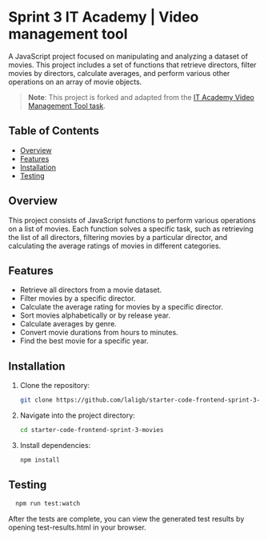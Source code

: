 # Sprint 3 IT Academy | Video management tool

A JavaScript project focused on manipulating and analyzing a dataset of movies. This project includes a set of functions that retrieve directors, filter movies by directors, calculate averages, and perform various other operations on an array of movie objects.

> **Note**: This project is forked and adapted from the [IT Academy Video Management Tool task](https://github.com/IT-Academy-BCN/starter-code-frontend-sprint-3-movies).

## Table of Contents

- [Overview](#overview)
- [Features](#features)
- [Installation](#installation)
- [Testing](#testing)

## Overview

This project consists of JavaScript functions to perform various operations on a list of movies. Each function solves a specific task, such as retrieving the list of all directors, filtering movies by a particular director, and calculating the average ratings of movies in different categories.

## Features

- Retrieve all directors from a movie dataset.
- Filter movies by a specific director.
- Calculate the average rating for movies by a specific director.
- Sort movies alphabetically or by release year.
- Calculate averages by genre.
- Convert movie durations from hours to minutes.
- Find the best movie for a specific year.

## Installation

1. Clone the repository:

   ```bash
   git clone https://github.com/laligb/starter-code-frontend-sprint-3-movies.git

   ```

2. Navigate into the project directory:
   ```bash
   cd starter-code-frontend-sprint-3-movies
   ```
3. Install dependencies:
   ```bash
   npm install
   ```

## Testing

```bash
  npm run test:watch
```

After the tests are complete, you can view the generated test results by opening test-results.html in your browser.
